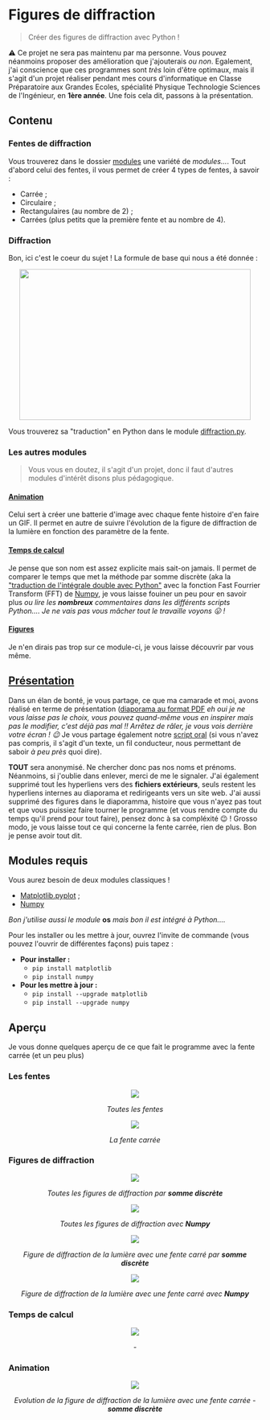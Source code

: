 # Figures de diffraction
> Créer des figures de diffraction avec Python !

:warning: Ce projet ne sera pas maintenu par ma personne. Vous pouvez néanmoins proposer des amélioration que j'ajouterais *ou non*. Egalement, j'ai conscience que ces programmes sont *très* loin d'être optimaux, mais il s'agit d'un projet réaliser pendant mes cours d'informatique en Classe Préparatoire aux Grandes Ecoles, spécialité Physique Technologie Sciences de l'Ingénieur, en **1ère année**.
Une fois cela dit, passons à la présentation.

## Contenu
### Fentes de diffraction

Vous trouverez dans le dossier [modules](/modules) une variété de *modules...*. Tout d'abord celui des fentes, il vous permet de créer 4 types de fentes, à savoir :
* Carrée ;
* Circulaire ;
* Rectangulaires (au nombre de 2) ;
* Carrées (plus petits que la première fente et au nombre de 4).

### Diffraction

Bon, ici c'est le coeur du sujet ! La formule de base qui nous a été donnée :
<p align="center">
  <img width="460" height="300" src="https://latex.codecogs.com/svg.latex?\dpi{300}&space;\mathit{\iint_{Plan&space;z&space;=&space;0}&space;A(x',&space;y')e^{-\imath&space;\tfrac{2\pi}{\lambda}&space;\tfrac{x'x&plus;y'y}{z}}dx&space;dy}">
</p>

Vous trouverez sa "traduction" en Python dans le module [diffraction.py](modules/diffraction.py).

### Les autres modules
> Vous vous en doutez, il s'agit d'un projet, donc il faut d'autres modules d'intérêt disons plus pédagogique.

#### [Animation](modules/animation.py)

Celui sert à créer une batterie d'image avec chaque fente histoire d'en faire un GIF. Il permet en autre de suivre l'évolution de la figure de diffraction de la lumière en fonction des paramètre de la fente.

#### [Temps de calcul](modules/temps_calcul.py)

Je pense que son nom est assez explicite mais sait-on jamais. Il permet de comparer le temps que met la méthode par somme discrète (aka la ["traduction de l'intégrale double avec Python"](modules/diffraction.py) avec la fonction Fast Fourrier Transform (FFT) de [Numpy](https://numpy.org), je vous laisse fouiner un peu pour en savoir plus *ou lire les **nombreux** commentaires dans les différents scripts Python....* *Je ne vais pas vous mâcher tout le travaille voyons :stuck_out_tongue: !*

#### [Figures](modules/figures.py)

Je n'en dirais pas trop sur ce module-ci, je vous laisse découvrir par vous même.

## [Présentation](Presentation)

Dans un élan de bonté, je vous partage, ce que ma camarade et moi, avons réalisé en terme de présentation ([diaporama au format PDF](Presentation/Presentation_Github.pdf) *eh oui je ne vous laisse pas le choix, vous pouvez quand-même vous en inspirer mais pas le modifier, c'est déjà pas mal !! Arrêtez de râler, je vous vois derrière votre écran ! :wink:*
Je vous partage également notre [script oral](Presentation/Texte_soutenance_Github.pdf) (si vous n'avez pas compris, il s'agit d'un texte, un fil conducteur, nous permettant de saboir *à peu près* quoi dire).

**TOUT** sera anonymisé. Ne chercher donc pas nos noms et prénoms. Néanmoins, si j'oublie dans enlever, merci de me le signaler.
J'ai également supprimé tout les hyperliens vers des **fichiers extérieurs**, seuls restent les hyperliens internes au diaporama et redirigeants vers un site web. J'ai aussi supprimé des figures dans le diaporamma, histoire que vous n'ayez pas tout et que vous puissiez faire tourner le programme (et vous rendre compte du temps qu'il prend pour tout faire), pensez donc à sa compléxité :wink: !
Grosso modo, je vous laisse tout ce qui concerne la fente carrée, rien de plus.
Bon je pense avoir tout dit. 

## Modules requis

Vous aurez besoin de deux modules classiques !
* [Matplotlib.pyplot](https://matplotlib.org/) ;
* [Numpy](https://numpy.org)

*Bon j'utilise aussi le module* **os** *mais bon il est intégré à Python....*

Pour les installer ou les mettre à jour, ouvrez l'invite de commande (vous pouvez l'ouvrir de différentes façons) puis tapez :
* **Pour installer :**
  * `pip install matplotlib`
  * `pip install numpy`
* **Pour les mettre à jour :**
  * `pip install --upgrade matplotlib`
  * `pip install --upgrade numpy`

## Aperçu

Je vous donne quelques aperçu de ce que fait le programme avec la fente carrée (et un peu plus)

### Les fentes

<p align="center">
  <img src="Ressources/all_fentes.png">
</p>
<p align="center">
  <em>Toutes les fentes</em>
</p>  

<p align="center">
  <img src="Ressources/fente_carree.png">
</p>
<p align="center">
  <em>La fente carrée</em>
</p>

### Figures de diffraction

<p align="center">
  <img src="Ressources/all_fig_diffrac_somme_discrete.png">
</p>
<p align="center">
  <em>Toutes les figures de diffraction par <strong>somme discrète</strong></em>
</p>  

<p align="center">
  <img src="Ressources/all_fig_diffrac_numpy.png">
</p>
<p align="center">
  <em>Toutes les figures de diffraction avec <strong>Numpy</strong></em>
</p>

<p align="center">
  <img src="Ressources/diffraction_carree.png">
</p>
<p align="center">
  <em>Figure de diffraction de la lumière avec une fente carré par <strong>somme discrète</strong></em>
</p>

<p align="center">
  <img src="Ressources/diffraction_carree_numpy.png">
</p>
<p align="center">
  <em>Figure de diffraction de la lumière avec une fente carré avec <strong>Numpy</strong></em>
</p>

### Temps de calcul

<p align="center">
  <img src="Ressources/tps_calcul_carre.png">
</p>
<p align="center">
  <em>-</em>
</p>

### Animation

<p align="center">
  <img src="Ressources/animation_carree.gif">
</p>
<p align="center">
  <em>Evolution de la figure de diffraction de la lumière avec une fente carrée - <strong>somme discrète</strong></em>
</p>
